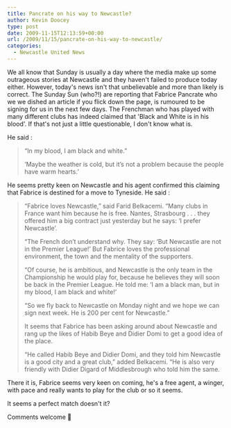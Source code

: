 ```yaml
---
title: Pancrate on his way to Newcastle?
author: Kevin Doocey
type: post
date: 2009-11-15T12:13:59+00:00
url: /2009/11/15/pancrate-on-his-way-to-newcastle/
categories:
  - Newcastle United News
---
```


We all know that Sunday is usually a day where the media make up some outrageous stories at Newcastle and they haven't failed to produce today either. However, today's news isn't that unbelievable and more than likely is correct. The Sunday Sun (who?!) are reporting that Fabrice Pancrate who we we dished an article if you flick down the page, is rumoured to be signing for us in the next few days. The Frenchman who has played with many different clubs has indeed claimed that 'Black and White is in his blood'. If that's not just a little questionable, I don't know what is.

He said :

> “In my blood, I am black and white.”
>
> ‘Maybe the weather is cold, but it’s not a problem because the people have warm hearts.’

He seems pretty keen on Newcastle and his agent confirmed this claiming that Fabrice is destined for a move to Tyneside. He said :

> “Fabrice loves Newcastle,” said Farid Belkacemi. “Many clubs in France want him because he is free. Nantes, Strasbourg . . . they offered him a big contract just yesterday but he says: ‘I prefer Newcastle’.
>
> “The French don’t understand why. They say: ‘But Newcastle are not in the Premier League!’ But Fabrice loves the professional environment, the town and the mentality of the supporters.
>
> “Of course, he is ambitious, and Newcastle is the only team in the Championship he would play for, because he believes they will soon be back in the Premier League. He told me: ‘I am a black man, but in my blood, I am black and white!’
>
> “So we fly back to Newcastle on Monday night and we hope we can sign next week. He is 200 per cent for Newcastle.”
>
> It seems that Fabrice has been asking around about Newcastle and rang up the likes of Habib Beye and Didier Domi to get a good idea of the place.
>
> “He called Habib Beye and Didier Domi, and they told him Newcastle is a good city and a great club,” added Belkacemi. “He is also very friendly with Didier Digard of Middlesbrough who told him the same.

There it is, Fabrice seems very keen on coming, he's a free agent, a winger, with pace and really wants to play for the club or so it seems.

It seems a perfect match doesn't it?

Comments welcome 🙂
